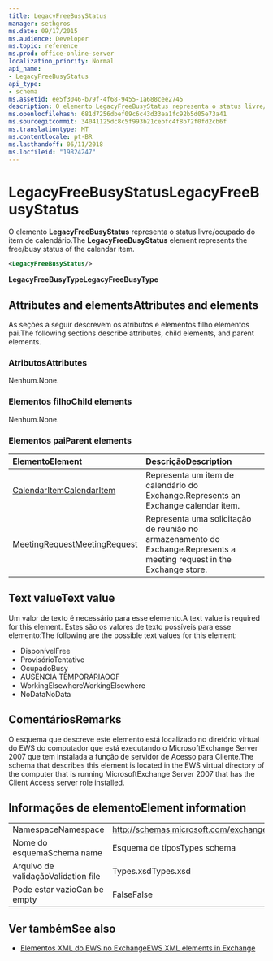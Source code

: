 ```yaml
---
title: LegacyFreeBusyStatus
manager: sethgros
ms.date: 09/17/2015
ms.audience: Developer
ms.topic: reference
ms.prod: office-online-server
localization_priority: Normal
api_name:
- LegacyFreeBusyStatus
api_type:
- schema
ms.assetid: ee5f3046-b79f-4f68-9455-1a688cee2745
description: O elemento LegacyFreeBusyStatus representa o status livre/ocupado do item de calendário.
ms.openlocfilehash: 681d7256dbef09c6c43d33ea1fc92b5d05e73a41
ms.sourcegitcommit: 34041125dc8c5f993b21cebfc4f8b72f0fd2cb6f
ms.translationtype: MT
ms.contentlocale: pt-BR
ms.lasthandoff: 06/11/2018
ms.locfileid: "19824247"
---
```

# <a name="legacyfreebusystatus"></a><span data-ttu-id="ad1d0-103">LegacyFreeBusyStatus</span><span class="sxs-lookup"><span data-stu-id="ad1d0-103">LegacyFreeBusyStatus</span></span>

<span data-ttu-id="ad1d0-104">O elemento **LegacyFreeBusyStatus** representa o status livre/ocupado do item de calendário.</span><span class="sxs-lookup"><span data-stu-id="ad1d0-104">The **LegacyFreeBusyStatus** element represents the free/busy status of the calendar item.</span></span> 
  
```xml
<LegacyFreeBusyStatus/>
```

<span data-ttu-id="ad1d0-105">**LegacyFreeBusyType**</span><span class="sxs-lookup"><span data-stu-id="ad1d0-105">**LegacyFreeBusyType**</span></span>

## <a name="attributes-and-elements"></a><span data-ttu-id="ad1d0-106">Attributes and elements</span><span class="sxs-lookup"><span data-stu-id="ad1d0-106">Attributes and elements</span></span>

<span data-ttu-id="ad1d0-107">As seções a seguir descrevem os atributos e elementos filho elementos pai.</span><span class="sxs-lookup"><span data-stu-id="ad1d0-107">The following sections describe attributes, child elements, and parent elements.</span></span>
  
### <a name="attributes"></a><span data-ttu-id="ad1d0-108">Atributos</span><span class="sxs-lookup"><span data-stu-id="ad1d0-108">Attributes</span></span>

<span data-ttu-id="ad1d0-109">Nenhum.</span><span class="sxs-lookup"><span data-stu-id="ad1d0-109">None.</span></span>
  
### <a name="child-elements"></a><span data-ttu-id="ad1d0-110">Elementos filho</span><span class="sxs-lookup"><span data-stu-id="ad1d0-110">Child elements</span></span>

<span data-ttu-id="ad1d0-111">Nenhum.</span><span class="sxs-lookup"><span data-stu-id="ad1d0-111">None.</span></span>
  
### <a name="parent-elements"></a><span data-ttu-id="ad1d0-112">Elementos pai</span><span class="sxs-lookup"><span data-stu-id="ad1d0-112">Parent elements</span></span>

|<span data-ttu-id="ad1d0-113">**Elemento**</span><span class="sxs-lookup"><span data-stu-id="ad1d0-113">**Element**</span></span>|<span data-ttu-id="ad1d0-114">**Descrição**</span><span class="sxs-lookup"><span data-stu-id="ad1d0-114">**Description**</span></span>|
|:-----|:-----|
|[<span data-ttu-id="ad1d0-115">CalendarItem</span><span class="sxs-lookup"><span data-stu-id="ad1d0-115">CalendarItem</span></span>](calendaritem.md) <br/> |<span data-ttu-id="ad1d0-116">Representa um item de calendário do Exchange.</span><span class="sxs-lookup"><span data-stu-id="ad1d0-116">Represents an Exchange calendar item.</span></span>  <br/> |
|[<span data-ttu-id="ad1d0-117">MeetingRequest</span><span class="sxs-lookup"><span data-stu-id="ad1d0-117">MeetingRequest</span></span>](meetingrequest.md) <br/> |<span data-ttu-id="ad1d0-118">Representa uma solicitação de reunião no armazenamento do Exchange.</span><span class="sxs-lookup"><span data-stu-id="ad1d0-118">Represents a meeting request in the Exchange store.</span></span>  <br/> |
   
## <a name="text-value"></a><span data-ttu-id="ad1d0-119">Text value</span><span class="sxs-lookup"><span data-stu-id="ad1d0-119">Text value</span></span>

<span data-ttu-id="ad1d0-120">Um valor de texto é necessário para esse elemento.</span><span class="sxs-lookup"><span data-stu-id="ad1d0-120">A text value is required for this element.</span></span> <span data-ttu-id="ad1d0-121">Estes são os valores de texto possíveis para esse elemento:</span><span class="sxs-lookup"><span data-stu-id="ad1d0-121">The following are the possible text values for this element:</span></span>
  
- <span data-ttu-id="ad1d0-122">Disponível</span><span class="sxs-lookup"><span data-stu-id="ad1d0-122">Free</span></span> 
- <span data-ttu-id="ad1d0-123">Provisório</span><span class="sxs-lookup"><span data-stu-id="ad1d0-123">Tentative</span></span>
- <span data-ttu-id="ad1d0-124">Ocupado</span><span class="sxs-lookup"><span data-stu-id="ad1d0-124">Busy</span></span>
- <span data-ttu-id="ad1d0-125">AUSÊNCIA TEMPORÁRIA</span><span class="sxs-lookup"><span data-stu-id="ad1d0-125">OOF</span></span>
- <span data-ttu-id="ad1d0-126">WorkingElsewhere</span><span class="sxs-lookup"><span data-stu-id="ad1d0-126">WorkingElsewhere</span></span>
- <span data-ttu-id="ad1d0-127">NoData</span><span class="sxs-lookup"><span data-stu-id="ad1d0-127">NoData</span></span>
    
## <a name="remarks"></a><span data-ttu-id="ad1d0-128">Comentários</span><span class="sxs-lookup"><span data-stu-id="ad1d0-128">Remarks</span></span>

<span data-ttu-id="ad1d0-129">O esquema que descreve este elemento está localizado no diretório virtual do EWS do computador que está executando o MicrosoftExchange Server 2007 que tem instalada a função de servidor de Acesso para Cliente.</span><span class="sxs-lookup"><span data-stu-id="ad1d0-129">The schema that describes this element is located in the EWS virtual directory of the computer that is running MicrosoftExchange Server 2007 that has the Client Access server role installed.</span></span>
  
## <a name="element-information"></a><span data-ttu-id="ad1d0-130">Informações de elemento</span><span class="sxs-lookup"><span data-stu-id="ad1d0-130">Element information</span></span>

|||
|:-----|:-----|
|<span data-ttu-id="ad1d0-131">Namespace</span><span class="sxs-lookup"><span data-stu-id="ad1d0-131">Namespace</span></span>  <br/> |http://schemas.microsoft.com/exchange/services/2006/types  <br/> |
|<span data-ttu-id="ad1d0-132">Nome do esquema</span><span class="sxs-lookup"><span data-stu-id="ad1d0-132">Schema name</span></span>  <br/> |<span data-ttu-id="ad1d0-133">Esquema de tipos</span><span class="sxs-lookup"><span data-stu-id="ad1d0-133">Types schema</span></span>  <br/> |
|<span data-ttu-id="ad1d0-134">Arquivo de validação</span><span class="sxs-lookup"><span data-stu-id="ad1d0-134">Validation file</span></span>  <br/> |<span data-ttu-id="ad1d0-135">Types.xsd</span><span class="sxs-lookup"><span data-stu-id="ad1d0-135">Types.xsd</span></span>  <br/> |
|<span data-ttu-id="ad1d0-136">Pode estar vazio</span><span class="sxs-lookup"><span data-stu-id="ad1d0-136">Can be empty</span></span>  <br/> |<span data-ttu-id="ad1d0-137">False</span><span class="sxs-lookup"><span data-stu-id="ad1d0-137">False</span></span>  <br/> |
   
## <a name="see-also"></a><span data-ttu-id="ad1d0-138">Ver também</span><span class="sxs-lookup"><span data-stu-id="ad1d0-138">See also</span></span>

- [<span data-ttu-id="ad1d0-139">Elementos XML do EWS no Exchange</span><span class="sxs-lookup"><span data-stu-id="ad1d0-139">EWS XML elements in Exchange</span></span>](ews-xml-elements-in-exchange.md)

